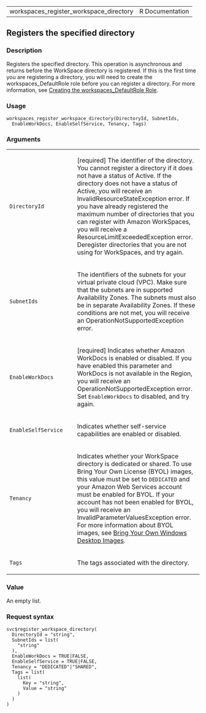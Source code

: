 <table style="width: 100%;">
<tbody>
<tr class="odd">
<td>workspaces_register_workspace_directory</td>
<td style="text-align: right;">R Documentation</td>
</tr>
</tbody>
</table>

## Registers the specified directory

### Description

Registers the specified directory. This operation is asynchronous and
returns before the WorkSpace directory is registered. If this is the
first time you are registering a directory, you will need to create the
workspaces\_DefaultRole role before you can register a directory. For
more information, see [Creating the workspaces\_DefaultRole
Role](https://docs.aws.amazon.com/workspaces/latest/adminguide/workspaces-access-control.html#create-default-role).

### Usage

    workspaces_register_workspace_directory(DirectoryId, SubnetIds,
      EnableWorkDocs, EnableSelfService, Tenancy, Tags)

### Arguments

<table>
<colgroup>
<col style="width: 35%" />
<col style="width: 65%" />
</colgroup>
<tbody>
<tr class="odd">
<td><code
id="workspaces_register_workspace_directory_:_DirectoryId">DirectoryId</code></td>
<td><p>[required] The identifier of the directory. You cannot register a
directory if it does not have a status of Active. If the directory does
not have a status of Active, you will receive an
InvalidResourceStateException error. If you have already registered the
maximum number of directories that you can register with Amazon
WorkSpaces, you will receive a ResourceLimitExceededException error.
Deregister directories that you are not using for WorkSpaces, and try
again.</p></td>
</tr>
<tr class="even">
<td><code
id="workspaces_register_workspace_directory_:_SubnetIds">SubnetIds</code></td>
<td><p>The identifiers of the subnets for your virtual private cloud
(VPC). Make sure that the subnets are in supported Availability Zones.
The subnets must also be in separate Availability Zones. If these
conditions are not met, you will receive an
OperationNotSupportedException error.</p></td>
</tr>
<tr class="odd">
<td><code
id="workspaces_register_workspace_directory_:_EnableWorkDocs">EnableWorkDocs</code></td>
<td><p>[required] Indicates whether Amazon WorkDocs is enabled or
disabled. If you have enabled this parameter and WorkDocs is not
available in the Region, you will receive an
OperationNotSupportedException error. Set <code>EnableWorkDocs</code> to
disabled, and try again.</p></td>
</tr>
<tr class="even">
<td><code
id="workspaces_register_workspace_directory_:_EnableSelfService">EnableSelfService</code></td>
<td><p>Indicates whether self-service capabilities are enabled or
disabled.</p></td>
</tr>
<tr class="odd">
<td><code
id="workspaces_register_workspace_directory_:_Tenancy">Tenancy</code></td>
<td><p>Indicates whether your WorkSpace directory is dedicated or
shared. To use Bring Your Own License (BYOL) images, this value must be
set to <code>DEDICATED</code> and your Amazon Web Services account must
be enabled for BYOL. If your account has not been enabled for BYOL, you
will receive an InvalidParameterValuesException error. For more
information about BYOL images, see <a
href="https://docs.aws.amazon.com/workspaces/latest/adminguide/byol-windows-images.html">Bring
Your Own Windows Desktop Images</a>.</p></td>
</tr>
<tr class="even">
<td><code
id="workspaces_register_workspace_directory_:_Tags">Tags</code></td>
<td><p>The tags associated with the directory.</p></td>
</tr>
</tbody>
</table>

### Value

An empty list.

### Request syntax

    svc$register_workspace_directory(
      DirectoryId = "string",
      SubnetIds = list(
        "string"
      ),
      EnableWorkDocs = TRUE|FALSE,
      EnableSelfService = TRUE|FALSE,
      Tenancy = "DEDICATED"|"SHARED",
      Tags = list(
        list(
          Key = "string",
          Value = "string"
        )
      )
    )
